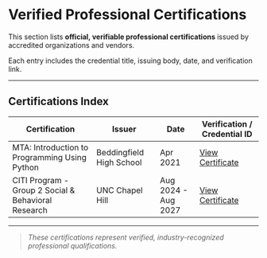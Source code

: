 # Verified Professional Certifications

This section lists **official, verifiable professional certifications** issued by accredited organizations and vendors.  

Each entry includes the credential title, issuing body, date, and verification link.

---

## Certifications Index

| Certification | Issuer | Date | Verification / Credential ID |
|----------------|---------|------|-------------------------------|
| MTA: Introduction to Programming Using Python | Beddingfield High School | Apr 2021 | [View Certificate](https://www.credly.com/badges/0608db61-4f52-4ebf-8b51-9bef1ed1a26f?source=linked_in_profile) |
| CITI Program - Group 2 Social & Behavioral Research | UNC Chapel Hill | Aug 2024 - Aug 2027 | [View Certificate](https://www.citiprogram.org/verify/?w69615c95-fd3b-4aba-b425-4fdc9b7da156-64484344) |

---

> _These certifications represent verified, industry-recognized professional qualifications._
